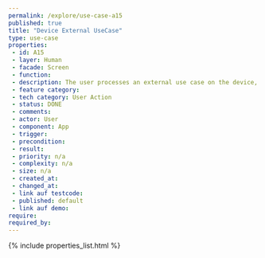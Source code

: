 ```yaml
---
permalink: /explore/use-case-a15
published: true
title: "Device External UseCase"
type: use-case
properties:
 - id: A15
 - layer: Human
 - facade: Screen
 - function: 
 - description: The user processes an external use case on the device, e.g. share something by another app or select a file to upload.
 - feature category: 
 - tech category: User Action
 - status: DONE
 - comments: 
 - actor: User
 - component: App
 - trigger: 
 - precondition: 
 - result: 
 - priority: n/a
 - complexity: n/a
 - size: n/a
 - created_at: 
 - changed_at: 
 - link auf testcode: 
 - published: default
 - link auf demo: 
require:
required_by:
---
```

{% include properties_list.html %}
